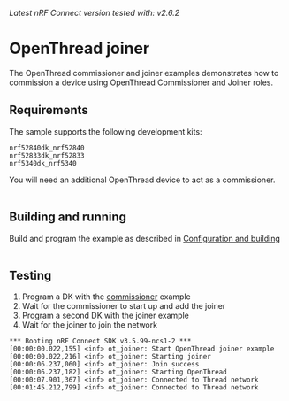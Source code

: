 <i>Latest nRF Connect version tested with: v2.6.2</i>

# OpenThread joiner

The OpenThread commissioner and joiner examples demonstrates how to commission a device using OpenThread Commissioner and Joiner roles.
<br>

## Requirements
The sample supports the following development kits:

```
nrf52840dk_nrf52840
nrf52833dk_nrf52833
nrf5340dk_nrf5340
```
You will need an additional OpenThread device to act as a commissioner.
<br>
<br>

## Building and running

Build and program the example as described in [Configuration and building](https://docs.nordicsemi.com/bundle/ncs-2.6.2/page/nrf/config_and_build.html)
<br>
<br>

## Testing

1. Program a DK with the [commissioner](/commissioner/) example
2. Wait for the commissioner to start up and add the joiner
3. Program a second DK with the joiner example
4. Wait for the joiner to join the network

```
*** Booting nRF Connect SDK v3.5.99-ncs1-2 ***
[00:00:00.022,155] <inf> ot_joiner: Start OpenThread joiner example
[00:00:00.022,216] <inf> ot_joiner: Starting joiner
[00:00:06.237,060] <inf> ot_joiner: Join success
[00:00:06.237,182] <inf> ot_joiner: Starting OpenThread
[00:00:07.901,367] <inf> ot_joiner: Connected to Thread network
[00:01:45.212,799] <inf> ot_joiner: Connected to Thread network
```
<br>
<br>